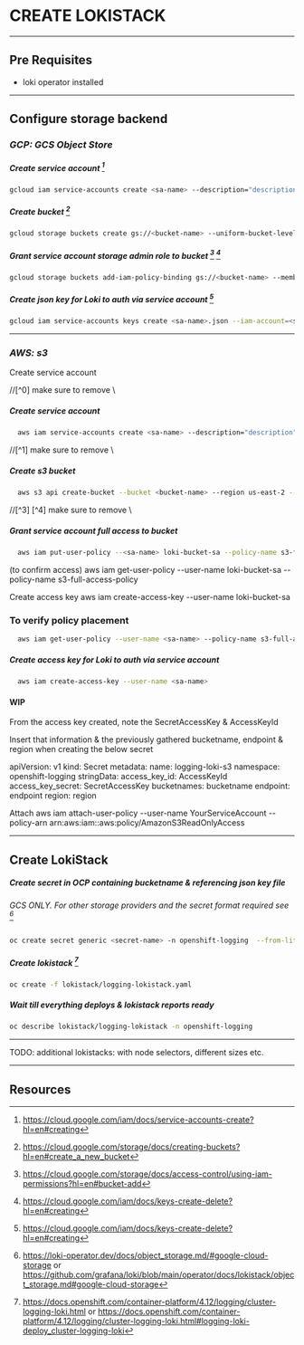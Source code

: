 # **CREATE LOKISTACK**
-----------------------------------------

## **Pre Requisites**
- loki operator installed

-----------------------------------------
## **Configure storage backend**
### *GCP: GCS Object Store*

##### Create service account [^0]
```sh
gcloud iam service-accounts create <sa-name> --description="description" --display-name=<sa-name>
```
##### Create bucket [^1]
```sh
gcloud storage buckets create gs://<bucket-name> --uniform-bucket-level-access --location=<region>
```
##### Grant service account storage admin role to bucket [^3] [^4]
```sh
gcloud storage buckets add-iam-policy-binding gs://<bucket-name> --member=serviceAccount:<sa-name>@<project>.iam.gserviceaccount.com --role=roles/storage.objectAdmin 
```
##### Create json key for Loki to auth via service account [^4]
```sh
gcloud iam service-accounts keys create <sa-name>.json --iam-account=<sa-name>@<project>.iam.gserviceaccount.com
```
-----------------------------------------

### *AWS: s3*

Create service account

//[\^0] make sure to remove \
##### Create service account 
```sh
  aws iam service-accounts create <sa-name> --description="description" --display-name=<sa-name>
```

//[\^1] make sure to remove \
##### Create s3 bucket 
```sh
  aws s3 api create-bucket --bucket <bucket-name> --region us-east-2 --create-bucket-configuration LocationConstraint=<aws-region>
```

//[\^3] [\^4] make sure to remove \
##### Grant service account full access to bucket 
```sh
  aws iam put-user-policy --<sa-name> loki-bucket-sa --policy-name s3-full-access-policy --policy-document file://<path>/rosa-loki-bucket-policy.json
```
(to confirm access)
aws iam get-user-policy --user-name loki-bucket-sa --policy-name s3-full-access-policy

Create access key 
aws iam create-access-key --user-name loki-bucket-sa

### To verify policy placement
```sh
  aws iam get-user-policy --user-name <sa-name> --policy-name s3-full-access-policy
```
##### Create access key for Loki to auth via service account 
```sh
  aws iam create-access-key --user-name <sa-name>
```



#### WIP

From the access key created, note the SecretAccessKey &  AccessKeyId 

Insert that information & the previously gathered bucketname, endpoint & region when creating the below secret 

apiVersion: v1
kind: Secret
metadata:
  name: logging-loki-s3
  namespace: openshift-logging
stringData:
  access_key_id: AccessKeyId
  access_key_secret: SecretAccessKey
  bucketnames: bucketname
  endpoint: endpoint
  region: region

Attach 
aws iam attach-user-policy --user-name YourServiceAccount --policy-arn arn:aws:iam::aws:policy/AmazonS3ReadOnlyAccess

-----------------------------------------
## **Create LokiStack**

##### Create secret in OCP containing bucketname & referencing json key file 
###### *GCS ONLY. For other storage providers and the secret format required see [^5]*
```sh
oc create secret generic <secret-name> -n openshift-logging  --from-literal=bucketname=<bucket-name> --from-file=key.json=<sa-name>.json 
```
##### Create lokistack [^6]
```sh
oc create -f lokistack/logging-lokistack.yaml
```
##### Wait till everything deploys & lokistack reports ready 
```sh
oc describe lokistack/logging-lokistack -n openshift-logging 
```
-----------------------------------------
TODO:
additional lokistacks: with node selectors, different sizes etc.

-----------------------------------------

## **Resources**

[^0]: https://cloud.google.com/iam/docs/service-accounts-create?hl=en#creating
[^1]: https://cloud.google.com/storage/docs/creating-buckets?hl=en#create_a_new_bucket
[^2]: https://cloud.google.com/storage/docs/discover-object-storage-gcloud?hl=en#create
[^3]: https://cloud.google.com/storage/docs/access-control/using-iam-permissions?hl=en#bucket-add
[^4]: https://cloud.google.com/iam/docs/keys-create-delete?hl=en#creating 
[^5]: https://loki-operator.dev/docs/object_storage.md/#google-cloud-storage
    or https://github.com/grafana/loki/blob/main/operator/docs/lokistack/object_storage.md#google-cloud-storage 
[^6]: https://docs.openshift.com/container-platform/4.12/logging/cluster-logging-loki.html
    or https://docs.openshift.com/container-platform/4.12/logging/cluster-logging-loki.html#logging-loki-deploy_cluster-logging-loki
